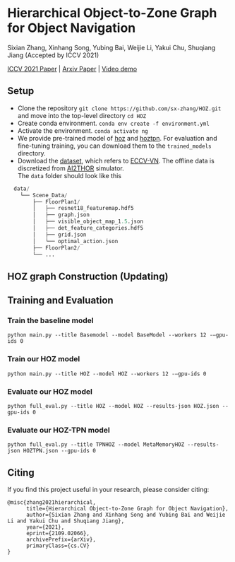 # Hierarchical Object-to-Zone Graph for Object Navigation
Sixian Zhang, Xinhang Song, Yubing Bai, Weijie Li, Yakui Chu, Shuqiang Jiang (Accepted by ICCV 2021)

[ICCV 2021 Paper]() | 
[Arxiv Paper](https://arxiv.org/abs/2109.02066) | 
[Video demo](https://drive.google.com/file/d/1UtTcFRhFZLkqgalKom6_9GpQmsJfXAZC/view)
## Setup
- Clone the repository `git clone https://github.com/sx-zhang/HOZ.git` and move into the top-level directory `cd HOZ`
- Create conda environment. `conda env create -f environment.yml`
- Activate the environment. `conda activate ng`
- We provide pre-trained model of [hoz](https://drive.google.com/file/d/11L-ejoWgLHPBe_F-gQ7dJ5gQZB0dzNjr/view?usp=sharing) and [hoztpn](https://drive.google.com/file/d/1hoqBLO6Oaty-TKT7a2slnhVx0wYi7LsC/view?usp=sharing). For evaluation and fine-tuning training, you can download them to the `trained_models` directory.
- Download the [dataset](https://drive.google.com/file/d/1kvYvutjqc6SLEO65yQjo8AuU85voT5sC/view), which refers to [ECCV-VN](https://github.com/xiaobaishu0097/ECCV-VN). The offline data is discretized from [AI2THOR](https://ai2thor.allenai.org/) simulator.  
The `data` folder should look like this
```python
  data/ 
    └── Scene_Data/
        ├── FloorPlan1/
        │   ├── resnet18_featuremap.hdf5
        │   ├── graph.json
        │   ├── visible_object_map_1.5.json
        │   ├── det_feature_categories.hdf5
        │   ├── grid.json
        │   └── optimal_action.json
        ├── FloorPlan2/
        └── ...
```
## HOZ graph Construction (Updating)
## Training and Evaluation
### Train the baseline model 
`python main.py --title Basemodel --model BaseModel --workers 12 -–gpu-ids 0`
### Train our HOZ model 
`python main.py --title HOZ --model HOZ --workers 12 -–gpu-ids 0`
### Evaluate our HOZ model 
`python full_eval.py --title HOZ --model HOZ --results-json HOZ.json --gpu-ids 0`
### Evaluate our HOZ-TPN model 
`python full_eval.py --title TPNHOZ --model MetaMemoryHOZ --results-json HOZTPN.json --gpu-ids 0`
## Citing
If you find this project useful in your research, please consider citing:
```
@misc{zhang2021hierarchical,
      title={Hierarchical Object-to-Zone Graph for Object Navigation}, 
      author={Sixian Zhang and Xinhang Song and Yubing Bai and Weijie Li and Yakui Chu and Shuqiang Jiang},
      year={2021},
      eprint={2109.02066},
      archivePrefix={arXiv},
      primaryClass={cs.CV}
}
```
